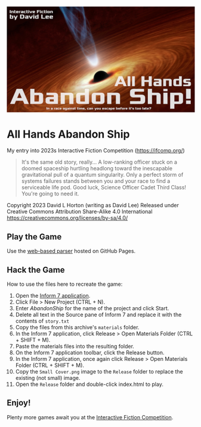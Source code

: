 ![AllHandsAbandonShip](materials/Cover.png)

# All Hands Abandon Ship

My entry into 2023s Interactive Fiction Competition (https://ifcomp.org/)

>It's the same old story, really... A low-ranking officer stuck on a doomed spaceship hurtling headlong
>toward the inescapable gravitational pull of a quantum singularity. Only a perfect storm of systems
>failures stands between you and your race to find a serviceable life pod. Good luck, Science Officer
>Cadet Third Class! You're going to need it.

Copyright 2023 David L Horton (writing as David Lee)
Released under Creative Commons Attribution Share-Alike 4.0 International
https://creativecommons.org/licenses/by-sa/4.0/

## Play the Game

Use the [web-based parser](https://davescodemusings.github.io/abandon-ship/) hosted on GitHub Pages.

## Hack the Game

How to use the files here to recreate the game:
1.  Open the [Inform 7 application](https://ganelson.github.io/inform-website/).
2.  Click File > New Project (CTRL + N).
3.  Enter _AbandonShip_ for the name of the project and click Start.
4.  Delete all text in the Source pane of Inform 7 and replace it with the contents of `story.txt`
5.  Copy the files from this archive's `materials` folder.
6.  In the Inform 7 application, click Release > Open Materials Folder (CTRL + SHIFT + M).
7.  Paste the materials files into the resulting folder.
8.  On the Inform 7 application toolbar, click the Release button.
9.  In the Inform 7 application, once again click Release > Open Materials Folder (CTRL + SHIFT + M).
10. Copy the `Small Cover.png` image to the `Release` folder to replace the existing (not small) image.
11. Open the `Release` folder and double-click index.html to play.

## Enjoy!
Plenty more games await you at the [Interactive Fiction Competition](https://ifcomp.org/).

